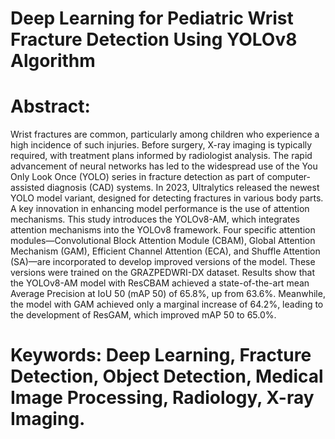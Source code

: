 # Deep Learning for Pediatric Wrist Fracture Detection Using YOLOv8 Algorithm

# Abstract:  
<p>
Wrist fractures are common, particularly among children who experience a high incidence of 
such injuries. Before surgery, X-ray imaging is typically required, with treatment plans 
informed by radiologist analysis. The rapid advancement of neural networks has led to the 
widespread use of the You Only Look Once (YOLO) series in fracture detection as part of 
computer-assisted diagnosis (CAD) systems. In 2023, Ultralytics released the newest YOLO 
model variant, designed for detecting fractures in various body parts. A key innovation in 
enhancing model performance is the use of attention mechanisms. This study introduces the 
YOLOv8-AM, which integrates attention mechanisms into the YOLOv8 framework. Four 
specific attention modules—Convolutional Block Attention Module (CBAM), Global 
Attention Mechanism (GAM), Efficient Channel Attention (ECA), and Shuffle Attention 
(SA)—are incorporated to develop improved versions of the model. These versions were 
trained on the GRAZPEDWRI-DX dataset. Results show that the YOLOv8-AM model with 
ResCBAM achieved a state-of-the-art mean Average Precision at IoU 50 (mAP 50) of 65.8%, 
up from 63.6%. Meanwhile, the model with GAM achieved only a marginal increase of 64.2%, 
leading to the development of ResGAM, which improved mAP 50 to 65.0%.
</p>
 

# Keywords: Deep Learning, Fracture Detection, Object Detection,  Medical Image Processing,  Radiology, X-ray Imaging.
